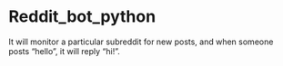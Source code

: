 # Reddit_bot_python
It will monitor a particular subreddit for new posts, and when someone posts “hello”, it will reply “hi!”.
